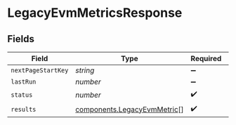 # LegacyEvmMetricsResponse


## Fields

| Field                                                                      | Type                                                                       | Required                                                                   | Description                                                                | Example                                                                    |
| -------------------------------------------------------------------------- | -------------------------------------------------------------------------- | -------------------------------------------------------------------------- | -------------------------------------------------------------------------- | -------------------------------------------------------------------------- |
| `nextPageStartKey`                                                         | *string*                                                                   | :heavy_minus_sign:                                                         | N/A                                                                        |                                                                            |
| `lastRun`                                                                  | *number*                                                                   | :heavy_minus_sign:                                                         | N/A                                                                        | 1717757617                                                                 |
| `status`                                                                   | *number*                                                                   | :heavy_check_mark:                                                         | N/A                                                                        | 200                                                                        |
| `results`                                                                  | [components.LegacyEvmMetric](../../models/components/legacyevmmetric.md)[] | :heavy_check_mark:                                                         | N/A                                                                        |                                                                            |